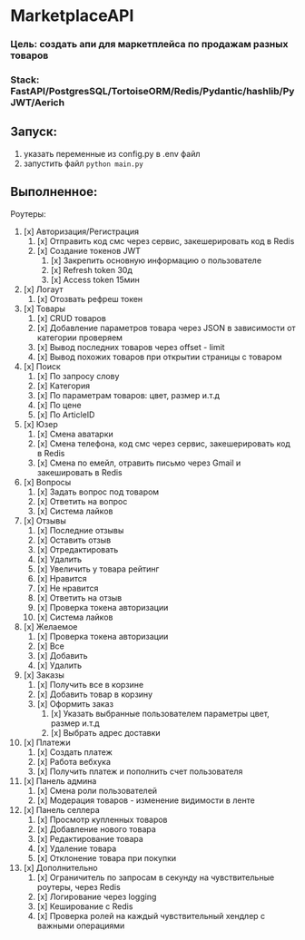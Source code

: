 # MarketplaceAPI

### Цель: создать апи для маркетплейса по продажам разных товаров 

### Stack: FastAPI/PostgresSQL/TortoiseORM/Redis/Pydantic/hashlib/PyJWT/Aerich

## Запуск:
1. указать переменные из config.py в .env файл
2. запустить файл `python main.py`

## Выполненное:

Роутеры:
1. [x] Авторизация/Регистрация
	1. [x] Отправить код смс через сервис, закешерировать код в Redis
	2. [x] Создание токенов JWT
		1. [x] Закрепить основную информацию о пользователе
		2. [x] Refresh token 30д
		3. [x] Access token 15мин
2. [x] Логаут
	1. [x] Отозвать рефреш токен
3. [x] Товары
	1. [x] CRUD товаров
	2. [x] Добавление параметров товара через JSON в зависимости от категории проверяем
	3. [x] Вывод последних товаров через offset - limit
	4. [x] Вывод похожих товаров при открытии страницы с товаром
4. [x] Поиск
	1. [x] По запросу слову
	2. [x] Категория
 	3. [x] По параметрам товаров: цвет, размер и.т.д
    4. [x] По цене
    5. [x] По ArticleID 
5. [x] Юзер
	1. [x] Смена аватарки
	2. [x] Смена телефона, код смс через сервис, закешерировать код в Redis
	3. [x] Смена по емейл, отравить письмо через Gmail и закешировать в Redis
6. [x] Вопросы
	1. [x] Задать вопрос под товаром
	2. [x] Ответить на вопрос
	3. [x] Система лайков
7. [x] Отзывы
	1. [x] Последние отзывы
	2. [x] Оставить отзыв
	3. [x] Отредактировать
	4. [x] Удалить
	5. [x] Увеличить у товара рейтинг
	6. [x] Нравится
	7. [x] Не нравится
	8. [x] Ответить на отзыв
	9. [x] Проверка токена авторизации
 	10. [x] Система лайков
8. [x] Желаемое
	1. [x] Проверка токена авторизации
	2. [x] Все 
	3. [x] Добавить
	4. [x] Удалить
9. [x] Заказы
	1. [x] Получить все в корзине
	2. [x] Добавить товар в корзину
 	3. [x] Оформить заказ
		1. [x] Указать выбранные пользователем параметры цвет, размер и.т.д
  		2. [x] Выбрать адрес доставки
10. [x] Платежи
	1. [x] Создать платеж
	2. [x] Работа вебхука 
	3. [x] Получить платеж и пополнить счет пользователя
11. [x] Панель админа
	1. [x] Смена роли пользователей
	2. [x] Модерация товаров - изменение видимости в ленте
12. [x] Панель селлера
	1. [x] Просмотр купленных товаров
	2. [x] Добавление нового товара
	3. [x] Редактирование товара
	4. [x] Удаление товара
	5. [x] Отклонение товара при покупки
13. [x] Дополнительно
	1. [x] Ограничитель по запросам в секунду на чувствительные роутеры, через Redis
	2. [x] Логирование через logging
    3. [x] Кеширование с Redis
    4. [x] Проверка ролей на каждый чувствительный хендлер с важными операциями
